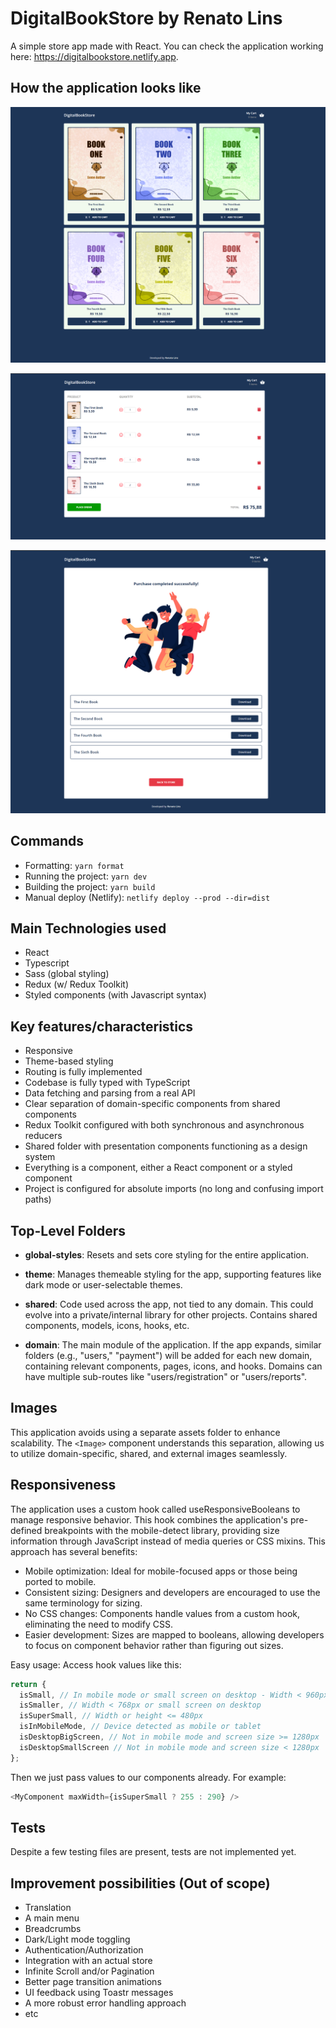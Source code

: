 # DigitalBookStore by Renato Lins

A simple store app made with React. You can check the application working here: https://digitalbookstore.netlify.app.

## How the application looks like

![Home](prints/home.png)

![Cart](prints/cart.png)

![Success](prints/success.png)

## Commands

- Formatting: `yarn format`
- Running the project: `yarn dev`
- Building the project: `yarn build`
- Manual deploy (Netlify): `netlify deploy --prod --dir=dist`

## Main Technologies used

- React
- Typescript
- Sass (global styling)
- Redux (w/ Redux Toolkit)
- Styled components (with Javascript syntax)

## Key features/characteristics

- Responsive
- Theme-based styling
- Routing is fully implemented
- Codebase is fully typed with TypeScript
- Data fetching and parsing from a real API
- Clear separation of domain-specific components from shared components
- Redux Toolkit configured with both synchronous and asynchronous reducers
- Shared folder with presentation components functioning as a design system
- Everything is a component, either a React component or a styled component
- Project is configured for absolute imports (no long and confusing import paths)

## Top-Level Folders

- **global-styles**: Resets and sets core styling for the entire application.

- **theme**: Manages themeable styling for the app, supporting features like dark mode or user-selectable themes.

- **shared**: Code used across the app, not tied to any domain. This could evolve into a private/internal library for other projects. Contains shared components, models, icons, hooks, etc.

- **domain**: The main module of the application. If the app expands, similar folders (e.g., "users," "payment") will be added for each new domain, containing relevant components, pages, icons, and hooks. Domains can have multiple sub-routes like "users/registration" or "users/reports".

## Images

This application avoids using a separate assets folder to enhance scalability. The `<Image>` component understands this separation, allowing us to utilize domain-specific, shared, and external images seamlessly.

## Responsiveness

The application uses a custom hook called useResponsiveBooleans to manage responsive behavior. This hook combines the application's pre-defined breakpoints with the mobile-detect library, providing size information through JavaScript instead of media queries or CSS mixins. This approach has several benefits:

- Mobile optimization: Ideal for mobile-focused apps or those being ported to mobile.
- Consistent sizing: Designers and developers are encouraged to use the same terminology for sizing.
- No CSS changes: Components handle values from a custom hook, eliminating the need to modify CSS.
- Easier development: Sizes are mapped to booleans, allowing developers to focus on component behavior rather than figuring out sizes.

Easy usage: Access hook values like this:

```javascript
return {
  isSmall, // In mobile mode or small screen on desktop - Width < 960px
  isSmaller, // Width < 768px or small screen on desktop
  isSuperSmall, // Width or height <= 480px
  isInMobileMode, // Device detected as mobile or tablet
  isDesktopBigScreen, // Not in mobile mode and screen size >= 1280px
  isDesktopSmallScreen // Not in mobile mode and screen size < 1280px
};
```

Then we just pass values to our components already. For example:

```javascript
<MyComponent maxWidth={isSuperSmall ? 255 : 290} />
```

## Tests

Despite a few testing files are present, tests are not implemented yet.

## Improvement possibilities (Out of scope)

- Translation
- A main menu
- Breadcrumbs
- Dark/Light mode toggling
- Authentication/Authorization
- Integration with an actual store
- Infinite Scroll and/or Pagination
- Better page transition animations
- UI feedback using Toastr messages
- A more robust error handling approach
- etc
